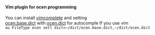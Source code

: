 #### Vim plugin for ocen programming

You can install [vimcomplete](https://github.com/girishji/vimcomplete) and setting  
[ocen.base.dict](https://github.com/Angluca/AcVim/blob/master/vimfiles/dict/ocen.base.dict) with [ocen.dict](https://github.com/Angluca/AcVim/blob/master/vimfiles/dict/ocen.dict) for autocomple If you use vim  
```au FileType ocen setl dict=~/dict/ocen.base.dict,~/dict/ocen.dict```
